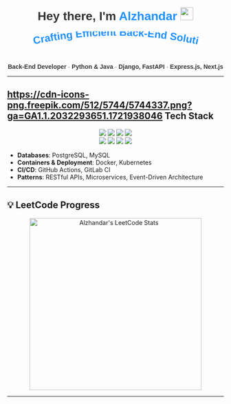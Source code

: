 <!-- Replace placeholder fields (YOUR_NAME, YOUR_LINKS, etc.) with your info -->
<div align="center" style="font-family: 'Trebuchet MS', Arial, sans-serif; color: #333; margin: 0 auto;">

<h1>
  Hey there, I'm <span style="color:#1E90FF">Alzhandar</span>
  <img src="https://media.giphy.com/media/hvRJCLFzcasrR4ia7z/giphy.gif" width="30" />
</h1>

<!-- Minimal stylized SVG animation -->
<svg width="420" height="60" viewBox="0 0 420 60" xmlns="http://www.w3.org/2000/svg">
  <text fill="#1E90FF" font-size="24" font-weight="bold">
    <textPath href="#path" startOffset="0">
      Crafting Efficient Back-End Solutions...
    </textPath>
    <animate 
      attributeName="startOffset" 
      from="0" 
      to="200" 
      dur="6s" 
      repeatCount="indefinite" 
    />
  </text>
  <path id="path" d="M20,30 Q210,-10 400,30" fill="none" stroke="none" />
</svg>

<p>
  <strong>Back-End Developer</strong> ·
  <strong>Python &amp; Java</strong> ·
  <strong>Django, FastAPI</strong> ·
  <strong>Express.js, Next.js</strong>
</p>
</div>

---

## https://cdn-icons-png.freepik.com/512/5744/5744337.png?ga=GA1.1.2032293651.1721938046 Tech Stack

<div align="center" style="margin: 10px 0;">
  <!-- Language Badges -->
  <img src="https://img.shields.io/badge/Python-3776AB?style=for-the-badge&logo=python&logoColor=white" />
  <img src="https://img.shields.io/badge/Java-ED8B00?style=for-the-badge&logo=java&logoColor=white" />
  <img src="https://img.shields.io/badge/JavaScript-F7E018?style=for-the-badge&logo=javascript&logoColor=000" />
  <img src="https://img.shields.io/badge/TypeScript-3178C6?style=for-the-badge&logo=typescript&logoColor=white" />
  <br/>
  <!-- Framework Badges -->
  <img src="https://img.shields.io/badge/Django-0C4B33?style=for-the-badge&logo=django&logoColor=white" />
  <img src="https://img.shields.io/badge/FastAPI-009688?style=for-the-badge&logo=fastapi&logoColor=white" />
  <img src="https://img.shields.io/badge/Express.js-404D59?style=for-the-badge" />
  <img src="https://img.shields.io/badge/Next.js-000?style=for-the-badge&logo=nextdotjs&logoColor=fff" />
</div>

- **Databases**: PostgreSQL, MySQL  
- **Containers & Deployment**: Docker, Kubernetes  
- **CI/CD**: GitHub Actions, GitLab CI  
- **Patterns**: RESTful APIs, Microservices, Event-Driven Architecture  

---

## 💡 LeetCode Progress

<p align="center">
  <!-- Dynamic LeetCode stats for user "alzhandar" -->
  <img 
    src="https://leetcard.jacoblin.cool/alzhandar?ext=heatmap" 
    alt="Alzhandar's LeetCode Stats" 
    width="400" 
  />
</p>

---

